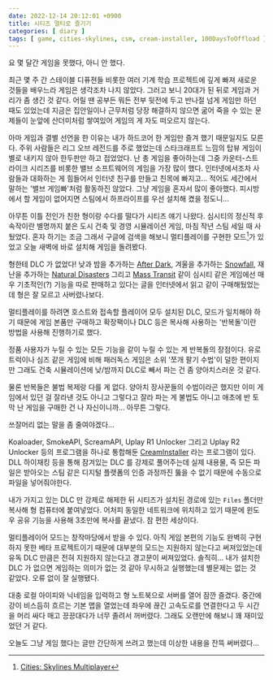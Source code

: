 ```yaml
---
date: 2022-12-14 20:12:01 +0900
title: 시티즈 멀티로 즐기기
categories: [ diary ]
tags: [ game, cities-skylines, csm, cream-installer, 100DaysToOffload ]
---
```

요 몇 달간 게임을 못했다, 아니 안 했다.

최근 몇 주 간 스테이블 디퓨젼들 비롯한 여러 기계 학습 프로젝트에 깊게 빠져 새로운 것들을 배우느라 게임은 생각조차 나지 않았다. 그러고 보니 20대가 된 뒤로 게임과 거리가 좀 생긴 것 같다. 어릴 땐 공부든 뭐든 전부 뒷전에 두고 반나절 넘게 게임만 하던 때도 있었는데 지금은 집안일이나 근무처럼 당장 해결하지 않으면 굶어 죽을 수 있는 문제들이 눈앞에 산더미처럼 쌓여있어 게임의 게 자도 떠오르지 않는다.

아마 게임과 결별 선언을 한 이유는 내가 하드코어 한 게임만 즐겨 했기 때문일지도 모른다. 주위 사람들은 리그 오브 레전드를 주로 했었는데 스타크래프트 느낌의 탑뷰 게임이 별로 내키지 않아 한두판만 하고 접었었다. 난 총 게임을 좋아하는데 그중 카운터-스트라이크 시리즈를 비롯한 밸브 소프트웨어의 게임을 가장 많이 했다. 인터넷에서조차 사람들과 대화하는 게 힘들어서 인터넷 친구를 만들고 친목에 빠지고... 적어도 세간에서 말하는 '밸브 게임빠'처럼 활동하진 않았다. 그냥 게임을 혼자서 많이 좋아했다. 피시방에서 할 게임이 없어지면 스팀에서 하프라이프를 우선 설치해 켰을 정도니...

아무튼 이틀 전인가 친한 형이랑 수다를 떨다가 시티즈 얘기 나왔다. 심시티의 정신적 후속작이란 별명까지 붙은 도시 건축 및 경영 시뮬레이션 게임, 마침 작년 스팀 세일 때 사뒀었다. 혼자 하기는 조금 그래서 구글에 검색을 해보니 멀티플레이를 구현한 모드[^cities-skylines-multiplayer]가 있었고 오늘 새벽에 바로 설치해 게임을 돌려봤다.

[^cities-skylines-multiplayer]: [Cities: Skylines Multiplayer](https://citiesskylinesmultiplayer.com/)

형한테 DLC 가 없었다! 낮과 밤을 추가하는 [After Dark](https://skylines.paradoxwikis.com/After_Dark), 겨울을 추가하는 [Snowfall](https://skylines.paradoxwikis.com/Snowfall), 재난을 추가하는 [Natural Disasters](https://skylines.paradoxwikis.com/Natural_Disasters) 그리고 [Mass Transit](https://skylines.paradoxwikis.com/Mass_Transit) 같이 심시티 같은 게임에선 매우 기초적인(?) 기능을 따로 판매하고 있다는 글을 인터넷에서 읽고 같이 구매해뒀었는데 형은 잘 모르고 사버렸나보다. 

멀티플레이를 하려면 호스트와 접속할 플레이어 모두 설치된 DLC, 모드가 일치해야 하기 때문에 게임 본품만 구매하고 확장팩이나 DLC 등은 복사해 사용하는 '반복돌'이란 방법을 사용해 진행하기로 했다.

정품 사용자가 누릴 수 있는 모든 기능을 같이 누릴 수 있는 게 반복돌의 장점이다. 유로트럭이나 심즈 같은 게임에 비해 패러독스 게임은 소위 '쪼개 팔기 수법'이 덜한 편이지만 그래도 건축 시뮬레이션에 낮/밤까지 DLC로 빼서 파는 건 좀 양아치스러운 것 같다.

물론 반복들은 불법 복제랑 다를 게 없다. 양아치 장사꾼들의 수법이라곤 했지만 이미 게임에서 있던 걸 잘라낸 것도 아니고 그렇다고 잘라 파는 게 불법도 아니고 애초에 반 토막 난 게임을 구매한 건 나 자신이니까... 아무튼 그렇다. 

쓰잘머리 없는 말을 좀 줄여야겠다...

Koaloader, SmokeAPI, ScreamAPI, Uplay R1 Unlocker 그리고 Uplay R2 Unlocker 등의 프로그램을 하나로 통합해둔 [CreamInstaller](https://github.com/pointfeev/CreamInstaller) 라는 프로그램이 있다. DLL 하이재킹 등을 통해 잠겨있는 DLC 를 강제로 풀어주는데 실제 내용물, 즉 모든 파일은 받아오는 스팀 같은 디지털 플랫폼의 인증 과정까진 뚫을 수 없기 때문에 수동으로 파일을 넣어줘야한다.

내가 가지고 있는 DLC 만 강제로 해제한 뒤 시티즈가 설치된 경로에 있는 `Files` 폴더만 복사해 형 컴퓨터에 붙여넣었다. 어처피 동일한 네트워크에 위치하고 있기 때문에 윈도우 공유 기능을 사용해 3초만에 복사를 끝냈다. 참 편한 세상이다.

멀티플레이어 모드는 창작마당에서 받을 수 있다. 아직 게임 본편의 기능도 완벽히 구현하지 못한 베타 프로젝트이기 때문에 대부분의 모드는 지원하지 않는다고 써져있었는데 유독 DLC 만큼은 전혀 지원하지 않는다고 경고문이 써져있었다. 솔직히... 내가 설치한 DLC 가 없으면 게임하는 의미가 없는 것 같아 무시하고 실행했는데 별문제는 없는 것 같았다. 오류 없이 잘 실행됐다.

대충 로컬 아이피와 닉네임을 입력하고 형 노트북으로 서버를 열어 잠깐 즐겼다. 중간에 강이 비스듬히 흐르는 기본 맵을 열었는데 좌우에 끊긴 고속도로를 연결한다고 두 시간을 머리 싸다 매고 끙끙대다가 너무 졸려서 꺼버렸다. 그래도 오랜만에 해보니 꽤 재미있었던 거 같다.

오늘도 그냥 게임 했다는 글만 간단하게 쓰려고 했는데 이상한 내용을 잔뜩 써버렸다...